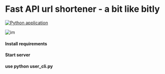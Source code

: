 # Fast API url shortener - a bit like bitly
[![Python application](https://github.com/RGGH/smurl/actions/workflows/python-app.yml/badge.svg)](https://github.com/RGGH/smurl/actions/workflows/python-app.yml)

![im](https://github.com/RGGH/url_shortener/blob/main/docs/2022-07-29%2016-57-30.gif)

#### Install requirements
#### Start server
#### use python user_cli.py
